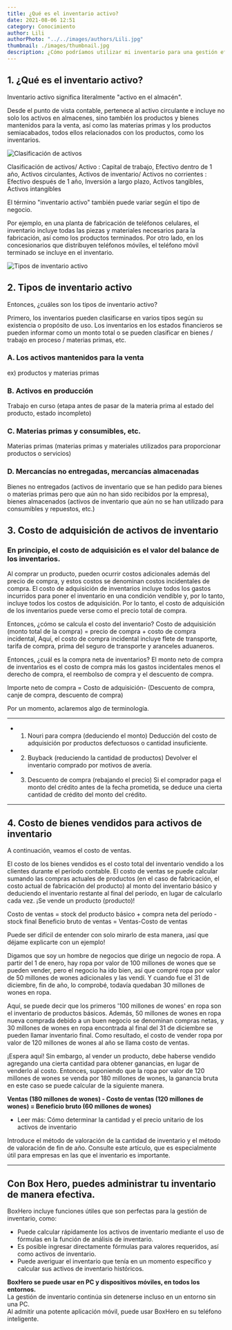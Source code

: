 ```yaml
---
title: ¿Qué es el inventario activo?
date: 2021-08-06 12:51
category: Conocimiento
author: Lili
authorPhoto: "../../images/authors/Lili.jpg"
thumbnail: ./images/thumbnail.jpg
description: ¿Cómo podríamos utilizar mi inventario para una gestión eficiente del inventario?
---
```

## 1. ¿Qué es el inventario activo?

Inventario activo significa literalmente "activo en el almacén".

Desde el punto de vista contable, pertenece al activo circulante e incluye no solo los activos en almacenes, sino también los productos y bienes mantenidos para la venta, así como las materias primas y los productos semiacabados, todos ellos relacionados con los productos, como los inventarios.

![Clasificación de activos](./images/1.jpg)

<invisible>
Clasificación de activos/
Activo : Capital de trabajo, Efectivo dentro de 1 año, Activos circulantes, Activos de inventario/
Activos no corrientes : Efectivo después de 1 año, Inversión a largo plazo, Activos tangibles, Activos intangibles
</invisible>

El término "inventario activo" también puede variar según el tipo de negocio.

Por ejemplo, en una planta de fabricación de teléfonos celulares, el inventario incluye todas las piezas y materiales necesarios para la fabricación, así como los productos terminados. Por otro lado, en los concesionarios que distribuyen teléfonos móviles, el teléfono móvil terminado se incluye en el inventario.

![Tipos de inventario activo](./images/2.png)

## 2. Tipos de inventario activo

Entonces, ¿cuáles son los tipos de inventario activo?

Primero, los inventarios pueden clasificarse en varios tipos según su existencia o propósito de uso. Los inventarios en los estados financieros se pueden informar como un monto total o se pueden clasificar en bienes / trabajo en proceso / materias primas, etc.

### A. Los activos mantenidos para la venta

ex) productos y materias primas

### B. Activos en producción

Trabajo en curso (etapa antes de pasar de la materia prima al estado del producto, estado incompleto)

### C. Materias primas y consumibles, etc.

Materias primas (materias primas y materiales utilizados para proporcionar productos o servicios)

### D. Mercancías no entregadas, mercancías almacenadas

Bienes no entregados (activos de inventario que se han pedido para bienes o materias primas pero que aún no han sido recibidos por la empresa), bienes almacenados (activos de inventario que aún no se han utilizado para consumibles y repuestos, etc.)

## 3. Costo de adquisición de activos de inventario

### En principio, el costo de adquisición es el valor del balance de los inventarios.

Al comprar un producto, pueden ocurrir costos adicionales además del precio de compra, y estos costos se denominan costos incidentales de compra. El costo de adquisición de inventarios incluye todos los gastos incurridos para poner el inventario en una condición vendible y, por lo tanto, incluye todos los costos de adquisición. Por lo tanto, el costo de adquisición de los inventarios puede verse como el precio total de compra.

Entonces, ¿cómo se calcula el costo del inventario? Costo de adquisición (monto total de la compra) = precio de compra + costo de compra incidental, Aquí, el costo de compra incidental incluye flete de transporte, tarifa de compra, prima del seguro de transporte y aranceles aduaneros.

Entonces, ¿cuál es la compra neta de inventarios? El monto neto de compra de inventarios es el costo de compra más los gastos incidentales menos el derecho de compra, el reembolso de compra y el descuento de compra.

<tip-box>

Importe neto de compra = Costo de adquisición- (Descuento de compra, canje de compra, descuento de compra)

</tip-box>
Por un momento, aclaremos algo de terminología.

---

- 1. Nouri para compra (deduciendo el monto)
Deducción del costo de adquisición por productos defectuosos o cantidad insuficiente.
- 2. Buyback (reduciendo la cantidad de productos)
Devolver el inventario comprado por motivos de avería.
- 3. Descuento de compra (rebajando el precio)
Si el comprador paga el monto del crédito antes de la fecha prometida, se deduce una cierta cantidad de crédito del monto del crédito.

---

## 4. Costo de bienes vendidos para activos de inventario

A continuación, veamos el costo de ventas.

El costo de los bienes vendidos es el costo total del inventario vendido a los clientes durante el período contable. El costo de ventas se puede calcular sumando las compras actuales de productos (en el caso de fabricación, el costo actual de fabricación del producto) al monto del inventario básico y deduciendo el inventario restante al final del período, en lugar de calcularlo cada vez. ¡Se vende un producto (producto)!

<tip-box>

Costo de ventas = stock del producto básico + compra neta del período - stock final
Beneficio bruto de ventas = Ventas-Costo de ventas

</tip-box>

Puede ser difícil de entender con solo mirarlo de esta manera, ¡así que déjame explicarte con un ejemplo!

<gray-box>
Digamos que soy un hombre de negocios que dirige un negocio de ropa. A partir del 1 de enero, hay ropa por valor de 100 millones de wones que se pueden vender, pero el negocio ha ido bien, así que compré ropa por valor de 50 millones de wones adicionales y las vendí. Y cuando fue el 31 de diciembre, fin de año, lo comprobé, todavía quedaban 30 millones de wones en ropa.

Aquí, se puede decir que los primeros '100 millones de wones' en ropa son el inventario de productos básicos. Además, 50 millones de wones en ropa nueva comprada debido a un buen negocio se denominan compras netas, y 30 millones de wones en ropa encontrada al final del 31 de diciembre se pueden llamar inventario final.
Como resultado, el costo de vender ropa por valor de 120 millones de wones al año se llama costo de ventas.

¡Espera aquí! Sin embargo, al vender un producto, debe haberse vendido agregando una cierta cantidad para obtener ganancias, en lugar de venderlo al costo. Entonces, suponiendo que la ropa por valor de 120 millones de wones se venda por 180 millones de wones, la ganancia bruta en este caso se puede calcular de la siguiente manera.

**Ventas (180 millones de wones) - Costo de ventas (120 millones de wones) = Beneficio bruto (60 millones de wones)**

</gray-box>

- <internal-link to="/blog/posts/como-determinar-la-cantidad-de-inventario-y-determinar-su-precio-unitario">Leer más: Cómo determinar la cantidad y el precio unitario de los activos de inventario</internal-link>

Introduce el método de valoración de la cantidad de inventario y el método de valoración de fin de año. Consulte este artículo, que es especialmente útil para empresas en las que el inventario es importante.

---

## Con Box Hero, puedes administrar tu inventario de manera efectiva.

BoxHero incluye funciones útiles que son perfectas para la gestión de inventario, como:

- Puede calcular rápidamente los activos de inventario mediante el uso de fórmulas en la función de análisis de inventario.
- Es posible ingresar directamente fórmulas para valores requeridos, así como activos de inventario.
- Puede averiguar el inventario que tenía en un momento específico y calcular sus activos de inventario históricos.

<tip-box>

**BoxHero se puede usar en PC y dispositivos móviles, en todos los entornos.**<br/>
La gestión de inventario continúa sin detenerse incluso en un entorno sin una PC.<br/>
Al admitir una potente aplicación móvil, puede usar BoxHero en su teléfono inteligente.

</tip-box>
